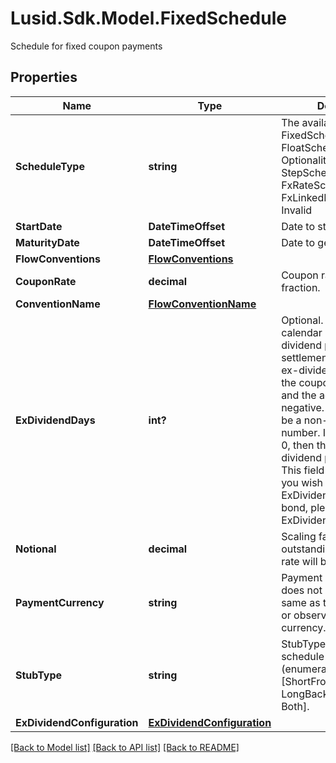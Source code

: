 # Lusid.Sdk.Model.FixedSchedule
Schedule for fixed coupon payments

## Properties

Name | Type | Description | Notes
------------ | ------------- | ------------- | -------------
**ScheduleType** | **string** | The available values are: FixedSchedule, FloatSchedule, OptionalitySchedule, StepSchedule, Exercise, FxRateSchedule, FxLinkedNotionalSchedule, Invalid | 
**StartDate** | **DateTimeOffset** | Date to start generate from | 
**MaturityDate** | **DateTimeOffset** | Date to generate to | 
**FlowConventions** | [**FlowConventions**](FlowConventions.md) |  | [optional] 
**CouponRate** | **decimal** | Coupon rate given as a fraction. | [optional] 
**ConventionName** | [**FlowConventionName**](FlowConventionName.md) |  | [optional] 
**ExDividendDays** | **int?** | Optional. Number of calendar days in the ex-dividend period.  If the settlement date falls in the ex-dividend period then the coupon paid is zero and the accrued interest is negative.  If set, this must be a non-negative number.  If not set, or set to 0, then there is no ex-dividend period.                NOTE: This field is deprecated.  If you wish to set the ExDividendDays on a bond, please use the ExDividendConfiguration. | [optional] 
**Notional** | **decimal** | Scaling factor, the quantity outstanding on which the rate will be paid. | [optional] 
**PaymentCurrency** | **string** | Payment currency. This does not have to be the same as the nominal bond or observation/reset currency. | 
**StubType** | **string** | StubType required of the schedule    Supported string (enumeration) values are: [ShortFront, ShortBack, LongBack, LongFront, Both]. | [optional] 
**ExDividendConfiguration** | [**ExDividendConfiguration**](ExDividendConfiguration.md) |  | [optional] 

[[Back to Model list]](../README.md#documentation-for-models) [[Back to API list]](../README.md#documentation-for-api-endpoints) [[Back to README]](../README.md)

